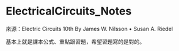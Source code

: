 # ElectricalCircuits_Notes

來源：Electric Circuits 10th By James W. Nilsson • Susan A. Riedel

基本上就是課本公式、重點跟習題，希望習題寫的是對的。
